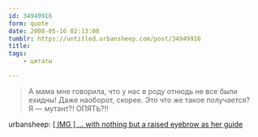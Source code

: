 ```yaml
---
id: 34949916
form: quote
date: 2008-05-16 02:13:00
tumblr: https://untitled.urbansheep.com/post/34949916
title: 
tags:
    - цитаты

---
```


<blockquote>
А мама мне говорила, что у нас в роду отнюдь не все были ехидны! Даже наоборот, скорее. Это что же такое получается? Я&nbsp;— мутант?! ОПЯТЬ?!!
</blockquote>

urbansheep: <a href="http://urbansheep.livejournal.com/1572323.html">[ IMG ] &hellip; with nothing but a raised eyebrow as her guide</a>
